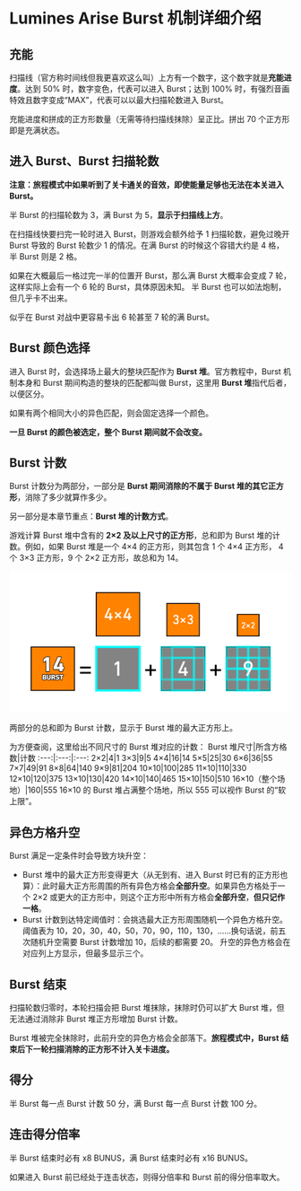 # Lumines Arise Burst 机制详细介绍
## 充能
扫描线（官方称时间线但我更喜欢这么叫）上方有一个数字，这个数字就是**充能进度**。达到 50% 时，数字变色，代表可以进入 Burst；达到 100% 时，有强烈音画特效且数字变成“MAX”，代表可以以最大扫描轮数进入 Burst。

充能进度和拼成的正方形数量（无需等待扫描线抹除）呈正比。拼出 70 个正方形即是充满状态。
## 进入 Burst、Burst 扫描轮数
**注意：旅程模式中如果听到了关卡通关的音效，即使能量足够也无法在本关进入 Burst。**

半 Burst 的扫描轮数为 3，满 Burst 为 5，**显示于扫描线上方**。

在扫描线快要扫完一轮时进入 Burst，则游戏会额外给予 1 扫描轮数，避免过晚开 Burst 导致的 Burst 轮数少 1 的情况。在满 Burst 的时候这个容错大约是 4 格，半 Burst 则是 2 格。

如果在大概最后一格过完一半的位置开 Burst，那么满 Burst 大概率会变成 7 轮，这样实际上会有一个 6 轮的 Burst，具体原因未知。
半 Burst 也可以如法炮制，但几乎卡不出来。

似乎在 Burst 对战中更容易卡出 6 轮甚至 7 轮的满 Burst。
## Burst 颜色选择
进入 Burst 时，会选择场上最大的整块匹配作为 **Burst 堆**。官方教程中，Burst 机制本身和 Burst 期间构造的整块的匹配都叫做 Burst，这里用 **Burst 堆**指代后者，以便区分。

如果有两个相同大小的异色匹配，则会固定选择一个颜色。

**一旦 Burst 的颜色被选定，整个 Burst 期间就不会改变。**
## Burst 计数
Burst 计数分为两部分，一部分是 **Burst 期间消除的不属于 Burst 堆的其它正方形**，消除了多少就算作多少。

另一部分是本章节重点：**Burst 堆的计数方式**。

游戏计算 Burst 堆中含有的 **2×2 及以上尺寸的正方形**，总和即为 Burst 堆的计数。例如，如果 Burst 堆是一个 4×4 的正方形，则其包含 1 个 4×4 正方形， 4 个 3×3 正方形，9 个 2×2 正方形，故总和为 14。

![](pic/burstHeapCalculation.png)

两部分的总和即为 Burst 计数，显示于 Burst 堆的最大正方形上。

为方便查阅，这里给出不同尺寸的 Burst 堆对应的计数：
Burst 堆尺寸|所含方格数|计数
:---:|:---:|:---:
2×2|4|1
3×3|9|5
4×4|16|14
5×5|25|30
6×6|36|55
7×7|49|91
8×8|64|140
9×9|81|204
10×10|100|285
11×10|110|330
12×10|120|375
13×10|130|420
14×10|140|465
15×10|150|510
16×10（整个场地）|160|555
16×10 的 Burst 堆占满整个场地，所以 555 可以视作 Burst 的“软上限”。
## 异色方格升空
Burst 满足一定条件时会导致方块升空：
* Burst 堆中的最大正方形变得更大（从无到有、进入 Burst 时已有的正方形也算）：此时最大正方形周围的所有异色方格会**全部升空**。如果异色方格处于一个 2×2 或更大的正方形中，则这个正方形中所有方格会**全部升空**，**但只记作一格**。
* Burst 计数到达特定阈值时：会挑选最大正方形周围随机一个异色方格升空。阈值表为 10，20，30，40，50，70，90，110，130，……换句话说，前五次随机升空需要 Burst 计数增加 10，后续的都需要 20。
升空的异色方格会在对应列上方显示，但最多显示三个。
## Burst 结束
扫描轮数归零时，本轮扫描会把 Burst 堆抹除，抹除时仍可以扩大 Burst 堆，但无法通过消除非 Burst 堆正方形增加 Burst 计数。

Burst 堆被完全抹除时，此前升空的异色方格会全部落下。**旅程模式中，Burst 结束后下一轮扫描消除的正方形不计入关卡进度。**
## 得分
半 Burst 每一点 Burst 计数 50 分，满 Burst 每一点 Burst 计数 100 分。
## 连击得分倍率
半 Burst 结束时必有 x8 BUNUS，满 Burst 结束时必有 x16 BUNUS。

如果进入 Burst 前已经处于连击状态，则得分倍率和 Burst 前的得分倍率取大。